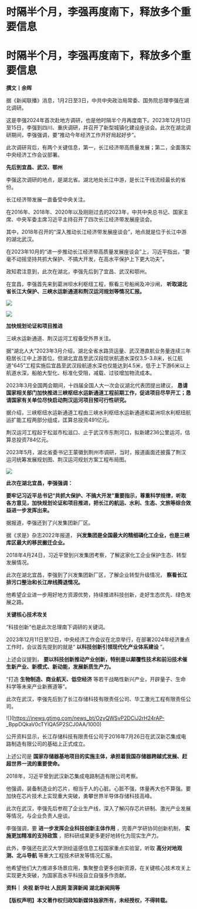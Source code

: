 # 时隔半个月，李强再度南下，释放多个重要信息

# 时隔半个月，李强再度南下，释放多个重要信息

**撰文丨余晖**

据《新闻联播》消息，1月2日至3日，中共中央政治局常委、国务院总理李强在湖北调研。

这是李强2024年首次赴地方调研，也是他时隔半个月再度南下。2023年12月13日至15日，李强到四川、重庆调研，并召开了新型城镇化建设座谈会。此次在湖北调研期间，李强强调，要“推动今年经济工作开好局起好步”。

此次调研背后，有两个关键信息，第一，长江经济带高质量发展；第二，全面落实中央经济工作会议部署。

**先后到宜昌、武汉、鄂州**

李强这次调研的地点，是湖北省。湖北地处长江中游，是长江干线流经最长的省份。

长江经济带发展一直备受中央关注。

在2016年、2018年、2020年以及刚刚过去的2023年，中共中央总书记、国家主席、中央军委主席习近平主持召开了四次长江经济带发展座谈会。

其中，2018年召开的“深入推动长江经济带发展座谈会”，地点就是位于长江中游的湖北武汉。

在2023年10月的“进一步推动长江经济带高质量发展座谈会”上，习近平指出，“要毫不动摇坚持共抓大保护、不搞大开发，在高水平保护上下更大功夫”。

政知君注意到，此次在湖北，李强先后到了宜昌、武汉和鄂州。

在宜昌，李强首先来到葛洲坝水利枢纽工程，察看三号船闸及冲沙闸， **听取湖北省长江大保护、三峡水运新通道和荆汉运河规划等情况汇报。**

![](https://inews.gtimg.com/news_bt/OxDUvMU1jYTCGFA9g-HhqRnVDMtslRcdfepd_LizIzddgAA/1000)

![](https://inews.gtimg.com/news_bt/OgjrP_lMbrLWOVKDLu7I0_qYOdkNnHNjZ8jsm21yQUjcIAA/1000)

**加快规划论证和项目推进**

三峡水运新通道、荆汉运河工程备受外界关注。

据“湖北人大”2023年3月介绍，湖北全省水路货运量、武汉港直航业务量连续三年稳居长江中上游首位。但湖北宜昌至武汉段现状航道水深仅3.5-3.8米，长江航道“645”工程实施后宜昌至武汉段航道水深也仅能达到4.5米，低于上下游6米以上航道水深，船舶大型化、标准化受阻，减载、过驳增加物流成本。

2023年3月全国两会期间，十四届全国人大一次会议湖北代表团提出建议，
**恳请国家相关部门加快推进三峡枢纽水运新通道工程前期工作，促进项目尽早开工；恳请国家有关单位尽快启动荆汉运河项目预可行性研究。**

据介绍，三峡枢纽水运新通道工程由三峡水利枢纽水运新通道和葛洲坝水利枢纽航运扩能工程两部分组成，匡算总投资491亿元。

荆汉运河工程起于松滋市松滋口、止于武汉市东荆河口，拟新建236公里运河，估算总投资784亿元。

2023年5月，湖北省委书记王蒙徽到荆州市调研，当时，报道画面还披露了荆汉运河统筹发展规划图、荆汉运河规划方案工程布局图。

![](https://inews.gtimg.com/news_bt/OjW1uc8TaKnVzE8zl79cYOgyjzWGGllTE28v-kOzGoEyIAA/1000)

**此次在湖北宜昌，李强强调：**

**要牢记习近平总书记“共抓大保护、不搞大开发”重要指示，尊重科学规律，听取各方意见，加快规划论证和项目推进，把长江的航运、水利、生态、文旅等综合效益进一步发挥出来。**

据报道，李强还到了兴发集团新厂区。

据《求是》杂志2022年报道， **兴发集团是全国最大的精细磷化工企业，也是三峡库区最大的移民搬迁企业。**

2018年4月24日，习近平曾到兴发集团考察，了解这家化工企业保护生态、转型发展情况。

此次在湖北宜昌，李强到了兴发集团新厂区，了解企业转型升级情况， **察看长江排污口整治和长江岸线腾退情况。**

他希望企业进一步用好地方资源优势，持续推进科技创新，走好生态优先、绿色发展之路。

**关键核心技术攻关**

“科技创新”也是此次总理南下调研的关键词。

2023年12月11日至12日，中央经济工作会议在北京举行，在部署2024年经济重点工作时，会议首先提到的就是“ **以科技创新引领现代化产业体系建设**
”。

上述会议提到， **要以科技创新推动产业创新，特别是以颠覆性技术和前沿技术催生新产业、新模式、新动能，发展新质生产力。**

“打造 **生物制造、商业航天、低空经济** 等若干战略性新兴产业，开辟量子、生命科学等未来产业新赛道等”。

此次在武汉，李强先后到了长江存储科技有限责任公司、华工激光工程有限责任公司。

![](https://inews.gtimg.com/news_bt/OzyQWSvP2DCiJ2rH24rAP-
_BppDQkaV0cTYlQA5P2SCJ0AA/1000)

公开资料显示，长江存储科技有限责任公司于2016年7月26日在武汉新芯集成电路制造有限公司的基础上正式成立。

上述公司是 **国家存储器基地项目的实施主体，承担着我国存储器跨越式发展、赶超世界一流的重要使命。**

2018年，习近平曾到武汉新芯集成电路制造有限公司考察。

他强调，装备制造业的芯片，相当于人的心脏。心脏不强，体量再大也不算强。要加快在芯片技术上实现重大突破，勇攀世界半导体存储科技高峰。

此次在武汉，李强先后参观了企业生产线，深入了解闪存芯片研制、激光产业发展等情况，与企业负责人座谈。

李强强调，要 **进一步发挥企业科技创新主体作用** ，完善产学研协同创新机制， **实施更加精准的支持政策** ，把科研成果更多更好地转化为现实生产力。

此外，李强还在武汉大学测绘遥感信息工程国家重点实验室，听取 **高分对地观测、北斗导航** 等重大工程技术研发等情况汇报。

他希望他们大力推进多场景应用，集聚整合更多创新资源，在关键核心技术攻关上实现更大突破，为国家高水平科技自立自强多作贡献。

**资料｜ 央视 新华社 人民网 澎湃新闻 湖北新闻网等**

**【版权声明】本文著作权归政知新媒体独家所有，未经授权，不得转载。**

